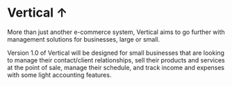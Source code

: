 # Vertical ↑

More than just another e-commerce system, Vertical aims to go further with management solutions for businesses, large or small.   

Version 1.0 of Vertical will be designed for small businesses that are looking to manage their contact/client relationships, sell their products and services at the point of sale, manage their schedule, and track income and expenses with some light accounting features.
